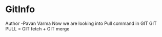 # GitInfo
Author -Pavan Varma
Now we are looking into Pull command in GIT
GIT PULL = GIT fetch + GIT merge
